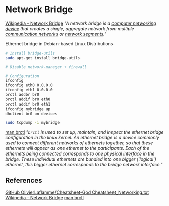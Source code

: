 # Network Bridge

[Wikipedia - Network Bridge](https://en.wikipedia.org/wiki/Network_bridge) *"A network bridge is a [computer networking device](https://en.wikipedia.org/wiki/Networking_hardware "Networking hardware") that creates a single, aggregate network from multiple [communication networks](https://en.wikipedia.org/wiki/Communication_network "Communication network") or [network segments](https://en.wikipedia.org/wiki/Network_segment "Network segment")."*

Ethernet bridge in Debian-based Linux Distributions
```bash
# Install bridge-utils
sudo apt-get install bridge-utils

# Disable network-manager + firewall

# Configuration
ifconfig
ifconfig eth0 0.0.0.0
ifconfig eth1 0.0.0.0
brctl addbr br0
brctl addif br0 eth0
brctl addif br0 eth1
ifconfig mybridge up
dhclient br0 on devices

sudo tcpdump -i mybridge
```

[man brctl](https://linux.die.net/man/8/brctl) *"`brctl` is used to set up, maintain, and inspect the ethernet bridge configuration in the linux kernel. An ethernet bridge is a device commonly used to connect different networks of ethernets together, so that these ethernets will appear as one ethernet to the participants. Each of the ethernets being connected corresponds to one physical interface in the bridge. These individual ethernets are bundled into one bigger ('logical') ethernet, this bigger ethernet corresponds to the bridge network interface."*


## References

[GitHub OlivierLaflamme/Cheatsheet-God Cheatsheet_Networking.txt](https://github.com/OlivierLaflamme/Cheatsheet-God/blob/master/Cheatsheet_Networking.txt)
[Wikipedia - Network Bridge](https://en.wikipedia.org/wiki/Network_bridge) 
[man brctl](https://linux.die.net/man/8/brctl) 